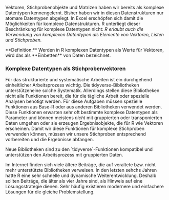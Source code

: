 Vektoren, Stichprobenobjekte und Matrizen haben wir bereits als komplexe Datentypen kennengelernt. Bisher haben wir in diesen Datenstrukturen nur atomare Datentypen abgelegt. In Excel erschöpfen sich damit die Möglichkeiten für komplexe Datenstrukturen. R unterliegt dieser Beschränkung für komplexe Datentypen nicht: *R erlaubt auch die Verwendung von komplexen Datentypen als Elemente von Vektoren, Listen und Stichproben.* 

<p class="alert alert-primary" markdown="1">
**Definition:** Werden in R komplexen Datentypen als Werte für Vektoren, wird das als **Einbetten** von Daten bezeichnet. 
</p>

### Komplexe Datentypen als Stichprobenvektoren

Für das strukturierte und systematische Arbeiten ist ein durchgehend einheitlicher Arbeitsprozess wichtig. Die tidyverse-Bibliotheken unterstützeneine solche Systematik. Allerdings stellen diese Bibliotheken nicht alle Funktionen bereit, die für die tägliche Arbeit oder spezielle Analysen benötigt werden. Für diese Aufgaben müssen spezielle Funktionen aus Base-R oder aus anderen Bibliotheken verwendet werden. Diese Funktionen erwarten sehr oft bestimmte komplexe Datentypen als Parameter und können meistens *nicht* mit gruppierten oder transponierten Daten umgehen oder sie erzeugen Ergebnisobjekte, die für R wie Vektoren erscheinen. Damit wir diese Funktionen für komplexe Stichproben verwenden können, müssen wir unsere Stichproben entsprechend vorbereiten und die Ergebnisse abfangen. 

<p class="alert alert-success" markdown="1">
Neue Bibliotheken sind zu den `tidyverse`-Funktionen kompatibel und unterstützen den Arbeitsprozess mit gruppierten Daten. 
</p>

<p class="alert alert-warning" markdown="1">
Im Internet finden sich viele ältere Beiträge, die auf veraltete bzw. nicht mehr unterstützte Bibliotheken verweisen. In den letzten sehchs Jahren hatte R eine sehr schnelle und dynamische Weiterentwicklung. Deshalb sollten Beiträge, die älter als vier Jahre sind, als Hinweis auf eine Lösungsstrategie dienen. Sehr häufig existieren modernere und einfachere Lösungen für die gleiche Problemstellung. 
</p>

